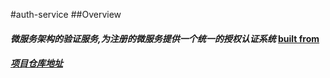 #auth-service
##Overview
#### _微服务架构的验证服务,为注册的微服务提供一个统一的授权认证系统_ [built from](https://start.spring.io/)

##### [项目仓库地址](http://47.111.168.225:18080/tfs/Fswm/_git/fs_authservice)